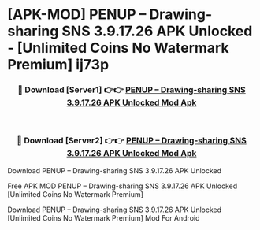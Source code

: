# [APK-MOD] PENUP – Drawing-sharing SNS 3.9.17.26 APK Unlocked - [Unlimited Coins No Watermark Premium] ij73p



<div align="center">
<h3>🔴 Download [Server1] 👉👉 <a href="https://momento.my/?title=PENUP_–_Drawing-sharing_SNS_3.9.17.26_APK_Unlocked">PENUP – Drawing-sharing SNS 3.9.17.26 APK Unlocked Mod Apk</a></h3><br>

<h3>🔴 Download [Server2] 👉👉 <a href="https://momento.my/?title=PENUP_–_Drawing-sharing_SNS_3.9.17.26_APK_Unlocked">PENUP – Drawing-sharing SNS 3.9.17.26 APK Unlocked Mod Apk</a></h3>
</div>



Download PENUP – Drawing-sharing SNS 3.9.17.26 APK Unlocked 

Free APK MOD PENUP – Drawing-sharing SNS 3.9.17.26 APK Unlocked [Unlimited Coins No Watermark Premium]

Download PENUP – Drawing-sharing SNS 3.9.17.26 APK Unlocked [Unlimited Coins No Watermark Premium] Mod For Android
